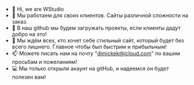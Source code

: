 - 👋 Hi, we are WStudio
- 👀 Мы работаем для своих клиентов. Сайты различной сложности на заказ.
- 🌱 В наш github мы будем загружать проекты, если клиенты дадут добро на это!
- 💞️ Мы ждём всех, кто хочет себе стильный сайт, который будет без всего лишнего. Главное чтобы был быстрим и прибыльным!
- 📫 Можете писать нам на почту "dimickek@icloud.com" по вашим просьбам и пожеланиям!
- 💻 Мы только открыли акаунт на gitHub, и надеемся он будет полезен вам!
